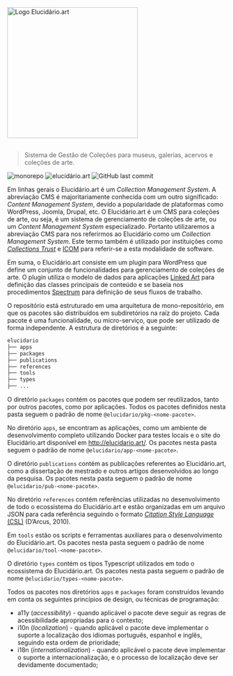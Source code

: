 <picture>
    <source media="(prefers-color-scheme: dark)" srcset="https://raw.githubusercontent.com/hgodinho/elucidario/main/packages/design-system/assets/svg/type%3Dvertical%2C%20color%3Dpink%2C%20theme%3Ddark.svg">
    <source media="(prefers-color-scheme: light)" srcset="https://raw.githubusercontent.com/hgodinho/elucidario/main/packages/design-system/assets/svg/type%3Dvertical%2C%20color%3Dpink%2C%20theme%3Dlight.svg">
    <img src="https://raw.githubusercontent.com/hgodinho/elucidario/main/packages/design-system/assets/svg/type%3Dvertical%2C%20color%3Dpink%2C%20theme%3Ddark.svg" alt="Logo Elucidário.art" width="300" style="margin-bottom: 16px">
</picture>

> Sistema de Gestão de Coleções para museus, galerias, acervos e coleções de arte.

![monorepo](https://img.shields.io/badge/monorepo-%230078c8?style=flat-square) ![elucidário.art](https://img.shields.io/website?url=https%3A%2F%2Felucidario.art&up_color=%2346C23A&down_color=%23FD7671&style=flat-square&label=elucidario.art&labelColor=011C3E) ![GitHub last commit](https://img.shields.io/github/last-commit/hgodinho/elucidario?style=flat-square&labelColor=501028&color=e82070)

Em linhas gerais o Elucidário.art é um _Collection Management System_. A abreviação CMS é majoritariamente conhecida com um outro significado: _Content Management System_, devido a popularidade de plataformas como WordPress, Joomla, Drupal, etc. O Elucidário.art é um CMS para coleções de arte, ou seja, é um sistema de gerenciamento de coleções de arte, ou um _Content Management System_ especializado. Portanto utilizaremos a abreviação CMS para nos referirmos ao Elucidário como um _Collection Management System_. Este termo também é utilizado por instituições como [_Collections Trust_](collectionstrust.org.uk/) e [ICOM](https://icom.museum/) para referir-se a esta modalidade de software.

Em suma, o Elucidário.art consiste em um plugin para WordPress que define um conjunto de funcionalidades para gerenciamento de coleções de arte. O plugin utiliza o modelo de dados para aplicações [Linked Art](https://linked.art) para definição das classes principais de conteúdo e se baseia nos procedimentos [Spectrum](https://collectionstrust.org.uk/spectrum/) para definição de seus fluxos de trabalho.

O repositório está estruturado em uma arquitetura de mono-repositório, em que os pacotes são distribuídos em subdiretórios na raíz do projeto. Cada pacote é uma funcionalidade, ou micro-serviço, que pode ser utilizado de forma independente. A estrutura de diretórios é a seguinte:

```bash
elucidario
├── apps
├── packages
├── publications
├── references
├── tools
├── types
├── ...
```

O diretório `packages` contém os pacotes que podem ser reutilizados, tanto por outros pacotes, como por aplicações. Todos os pacotes definidos nesta pasta seguem o padrão de nome `@elucidario/pkg-<nome-pacote>`.

No diretório `apps`, se encontram as aplicações, como um ambiente de desenvolvimento completo utilizando Docker para testes locais e o site do Elucidário.art disponível em <http://elucidario.art/>. Os pacotes nesta pasta seguem o padrão de nome `@elucidario/app-<nome-pacote>`.

O diretório `publications` contém as publicações referentes ao Elucidário.art, como a dissertação de mestrado e outros artigos desenvolvidos ao longo da pesquisa. Os pacotes nesta pasta seguem o padrão de nome `@elucidario/pub-<nome-pacote>`.

No diretório `references` contém referências utilizadas no desenvolvimento de todo o ecossistema do Elucidário.art e estão organizadas em um arquivo JSON para cada referência seguindo o formato [_Citation Style Language_ (CSL)](https://github.com/citation-style-language) (D’Arcus, 2010).

Em `tools` estão os scripts e ferramentas auxiliares para o desenvolvimento do Elucidário.art. Os pacotes nesta pasta seguem o padrão de nome `@elucidario/tool-<nome-pacote>`.

O diretório `types` contém os tipos Typescript utilizados em todo o ecossistema do Elucidário.art. Os pacotes nesta pasta seguem o padrão de nome `@elucidario/types-<nome-pacote>`.

Todos os pacotes nos diretórios `apps` e `packages` foram construídos levando em conta os seguintes princípios de design, ou técnicas de programação:

- a11y (_accessibility_) - quando aplicável o pacote deve seguir as regras de acessibilidade apropriadas para o contexto;
- i10n (_localization_) - quando aplicável o pacote deve implementar o suporte a localização dos idiomas português, espanhol e inglês, seguindo esta ordem de prioridade;
- i18n (_internationalization_) - quando aplicável o pacote deve implementar o suporte a internacionalização, e o processo de localização deve ser devidamente documentado;

